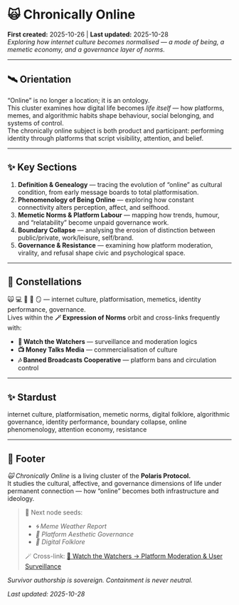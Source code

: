 # 🙀 Chronically Online  
**First created:** 2025-10-26 | **Last updated:** 2025-10-28  
*Exploring how internet culture becomes normalised — a mode of being, a memetic economy, and a governance layer of norms.*

---

## 🛰️ Orientation  
“Online” is no longer a location; it is an ontology.  
This cluster examines how digital life becomes *life itself* — how platforms, memes, and algorithmic habits shape behaviour, social belonging, and systems of control.  
The chronically online subject is both product and participant: performing identity through platforms that script visibility, attention, and belief.  

---

## ✨ Key Sections  
1. **Definition & Genealogy** — tracing the evolution of “online” as cultural condition, from early message boards to total platformisation.  
2. **Phenomenology of Being Online** — exploring how constant connectivity alters perception, affect, and selfhood.  
3. **Memetic Norms & Platform Labour** — mapping how trends, humour, and “relatability” become unpaid governance work.  
4. **Boundary Collapse** — analysing the erosion of distinction between public/private, work/leisure, self/brand.  
5. **Governance & Resistance** — examining how platform moderation, virality, and refusal shape civic and psychological space.  

---

## 🌌 Constellations  
🙀 💻 🧿 📱 🪞 — internet culture, platformisation, memetics, identity performance, governance.  
Lives within the **🪄 Expression of Norms** orbit and cross-links frequently with:  
- **🧿 Watch the Watchers** — surveillance and moderation logics  
- **📺 Money Talks Media** — commercialisation of culture  
- **🎶 Banned Broadcasts Cooperative** — platform bans and circulation control  

---

## ✨ Stardust  
internet culture, platformisation, memetic norms, digital folklore, algorithmic governance, identity performance, boundary collapse, online phenomenology, attention economy, resistance  

---

## 🏮 Footer  
*🙀 Chronically Online* is a living cluster of the **Polaris Protocol.**  
It studies the cultural, affective, and governance dimensions of life under permanent connection — how “online” becomes both infrastructure and ideology.  

> 📡 Next node seeds:
> 
> - *🌀 Meme Weather Report*  
> - *🎨 Platform Aesthetic Governance*  
> - *🧚 Digital Folklore*  
>  
> 🪄 Cross-link: [🧿 Watch the Watchers → Platform Moderation & User Surveillance](../🧿_Watch_The_Watchers/README.md)

*Survivor authorship is sovereign. Containment is never neutral.*  

_Last updated: 2025-10-28_
